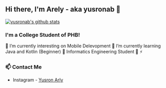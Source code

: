 ## Hi there, I'm Arely - aka yusronab 👋

[![yusronab's github stats](https://github-readme-stats.vercel.app/api?username=yusronab)](https://github.com/yusronab/yusronab)

### I'm a College Student of PHB!
 🔭 I’m currently interesting on Mobile Delevopment
 🌱 I’m currently learning Java and Kotlin (Beginner)
 👯 Informatics Engineering Student
 🥅 
 ⚡ 

### 📫 Contact Me
- Instagram - [Yusron Arly](https://instagram.com/yusr0nab)
